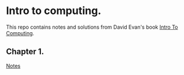 # Intro to computing.

This repo contains notes and solutions from David Evan's book  [Intro To Computing](http://computingbook.org/).

## Chapter 1.

[Notes](chapters/chapter-1.md)
